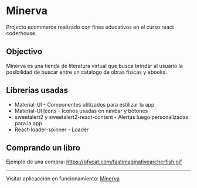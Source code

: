 # Minerva

Projecto ecommerce realizado con fines educativos en el curso react coderhouse.

## Objectivo

Minerva es una tienda de literatura virtual que busca brindar al usuario la posibilidad de buscar entre un catalogo de obras físicas y ebooks.

## Librerías usadas

* Material-UI - Componentes utilizados para estilizar la app
* Material-UI Icons - Iconos usadas en navbar y botones
* sweetalert2 y sweetalert2-react-content - Alertas luego personalizadas para la app
* React-loader-spinner - Loader

## Comprando un libro
Ejemplo de una compra: https://gfycat.com/fastimaginativearcherfish.gif

---

Visitar aplicacción en funcionamiento: [Minerva](https://musing-montalcini-e84b89.netlify.app/)
